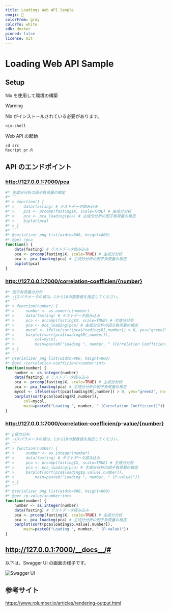 ```yaml
---
title: Loadings Web API Sample
emoji: 🚀
colorFrom: gray
colorTo: white
sdk: docker
pinned: false
license: mit
---
```


# Loading Web API Sample

## Setup

Nix を使用して環境の構築

> [!WARNING]
> Nix がインストールされている必要があります。

```
nix-shell
```

Web API の起動

```
cd src
Rscript pr.R
```

## API のエンドポイント

### http://127.0.0.1:7000/pca

````r
#* 主成分分析の因子負荷量の検定
#* ```
#* > function() {
#* >    data(fasting) # テストデータ読み込み
#* >    pca <- prcomp(fasting$X, scale=TRUE) # 主成分分析
#* >    pca <- pca_loading(pca) # 主成分分析の因子負荷量の検定
#* >    biplot(pca)
#* > }
#* ```
#* @serializer png list(width=800, height=800)
#* @get /pca
function() {
    data(fasting) # テストデータ読み込み
    pca <- prcomp(fasting$X, scale=TRUE) # 主成分分析
    pca <- pca_loading(pca) # 主成分分析の因子負荷量の検定
    biplot(pca)
}
````

### http://127.0.0.1:7000/correlation-coefficien/{number}

````r
#* 因子負荷量の分布
#* パスパラメータの値は、1から10の整数値を指定してください。
#* ```
#* > function(number) {
#* >     number <- as.numeric(number)
#* >     data(fasting) # テストデータ読み込み
#* >     pca <- prcomp(fasting$X, scale=TRUE) # 主成分分析
#* >     pca <- pca_loading(pca) # 主成分分析の因子負荷量の検定
#* >     mycol <- ifelse(sort(pca$loading$R[,number]) > 0, yes="green2", no="red2")
#* >     barplot(sort(pca$loading$R[,number]),
#* >         col=mycol,
#* >         main=paste0("Loading ", number, " (Correlation Coefficient)"))
#* > }
#* ```
#* @serializer png list(width=800, height=800)
#* @get /correlation-coefficien/<number:int>
function(number) {
    number <- as.integer(number)
    data(fasting) # テストデータ読み込み
    pca <- prcomp(fasting$X, scale=TRUE) # 主成分分析
    pca <- pca_loading(pca) # 主成分分析の因子負荷量の検定
    mycol <- ifelse(sort(pca$loading$R[,number]) > 0, yes="green2", no="red2")
    barplot(sort(pca$loading$R[,number]),
        col=mycol,
        main=paste0("Loading ", number, " (Correlation Coefficient)"))
}
````

### http://127.0.0.1:7000/correlation-coefficien/p-value/{number}

````r
#* p値の分布
#* パスパラメータの値は、1から10の整数値を指定してください。
#* ```
#* > function(number) {
#* >     number <- as.integer(number)
#* >     data(fasting) # テストデータ読み込み
#* >     pca <- prcomp(fasting$X, scale=TRUE) # 主成分分析
#* >     pca <- pca_loading(pca) # 主成分分析の因子負荷量の検定
#* >     barplot(sort(pca$loading$p.value[,number]),
#* >         main=paste0("Loading ", number, " (P-value)"))
#* > }
#* ```
#* @serializer png list(width=800, height=800)
#* @get /p-value/<number:int>
function(number) {
    number <- as.integer(number)
    data(fasting) # テストデータ読み込み
    pca <- prcomp(fasting$X, scale=TRUE) # 主成分分析
    pca <- pca_loading(pca) # 主成分分析の因子負荷量の検定
    barplot(sort(pca$loading$p.value[,number]),
        main=paste0("Loading ", number, " (P-value)"))
}
````

## http://127.0.0.1:7000/__docs__/#

以下は、Swagger UI の画面の様子です。

![Swagger UI](https://github.com/user-attachments/assets/1eab9119-daf5-43fc-9418-3dacc7bded11)

## 参考サイト

https://www.rplumber.io/articles/rendering-output.html

